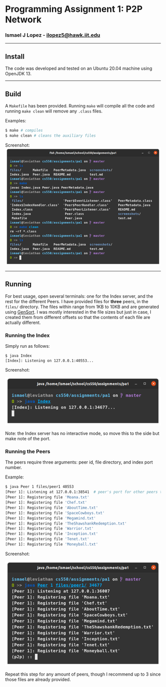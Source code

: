 # Programming Assignment 1: P2P Network

### Ismael J Lopez - ilopez5@hawk.iit.edu

---


## Install
The code was developed and tested on an Ubuntu 20.04 machine using OpenJDK 13.

---

## Build
A `Makefile` has been provided. Running `make` will compile all the code and
running `make clean` will remove any `.class` files.

Examples:
```bash
$ make # compiles
$ make clean # cleans the auxiliary files
```

Screenshot:
![make](screenshots/make.png)

---

## Running
For best usage, open several terminals: one for the Index server, and the rest
for the different Peers. I have provided files for **three** peers, in the
`files/` directory. The files within range from 1KB to 10KB and are generated
using [GenSort](http://www.ordinal.com/gensort.html). I was mostly interested
in the file sizes but just in case, I created them from different offsets so
that the contents of each file are actually different.

### Running the Index
Simply run as follows:
```
$ java Index
[Index]: Listening on 127.0.0.1:40553...
```

Screenshot:

![index](screenshots/index.png)

Note: the Index server has no interactive mode, so move this to the side but
make note of the port.

### Running the Peers
The peers require three arguments: peer id, file directory, and index port number.

Example:
```bash
$ java Peer 1 files/peer1 40553
[Peer 1]: Listening at 127.0.0.1:38541  # peer's port for other peers to use
[Peer 1]: Registering file 'Moana.txt'
[Peer 1]: Registering file 'Chef.txt'
[Peer 1]: Registering file 'AboutTime.txt'
[Peer 1]: Registering file 'SpaceCowboys.txt'
[Peer 1]: Registering file 'Megamind.txt'
[Peer 1]: Registering file 'TheShawshankRedemption.txt'
[Peer 1]: Registering file 'Warrior.txt'
[Peer 1]: Registering file 'Inception.txt'
[Peer 1]: Registering file 'Tenet.txt'
[Peer 1]: Registering file 'Moneyball.txt'
```

Screenshot:

![peer](screenshots/peer.png)


Repeat this step for any amount of peers, though I recommend up to 3 since those
files are already provided.